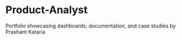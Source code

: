 # Product-Analyst
Portfolio showcasing dashboards, documentation, and case studies by Prashant Kataria

